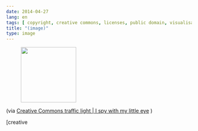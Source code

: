 ```yaml
---
date: 2014-04-27
lang: en
tags: [ copyright, creative commons, licenses, public domain, visualisation ]
title: "(image)"
type: image
---
```


<figure>
<a
href="https://hugo.ferreira.cc/via-creative-commons-traffic-light-i-spy-with/attachment/128/"
rel="attachment"><img
src="https://hugo.ferreira.cc/wp-content/uploads/2014/04/tumblr_n4pqgfegRG1qz82meo1_1280-150x150.png"
width="150" height="150" /></a></figure>

(via [Creative Commons traffic light  |  I spy with my little
eye](http://ikusimakusi.net/en/2012/creative-commons-traffic-light/) )

[creative
